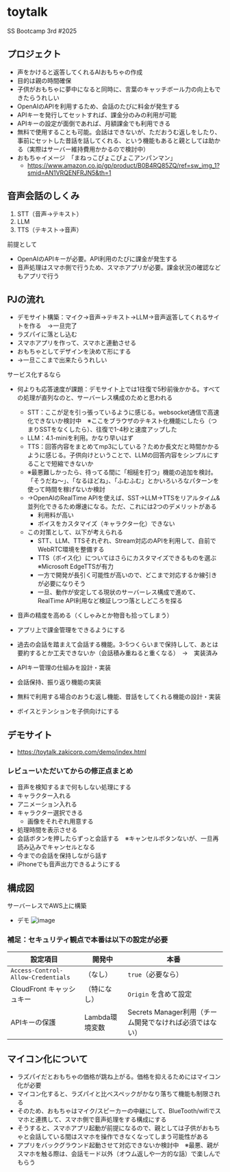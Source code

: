 # toytalk
SS Bootcamp 3rd #2025

## プロジェクト
- 声をかけると返答してくれるAIおもちゃの作成
- 目的は親の時間確保
- 子供がおもちゃに夢中になると同時に、言葉のキャッチボール力の向上もできたらうれしい
- OpenAIのAPIを利用するため、会話のたびに料金が発生する
- APIキーを発行してセットすれば、課金分のみの利用が可能
- APIキーの設定が面倒であれば、月額課金でも利用できる
- 無料で使用することも可能。会話はできないが、ただおうむ返しをしたり、事前にセットした昔話を話してくれる、という機能もあると親としては助かる（実際はサーバー維持費用かかるので検討中）
- おもちゃイメージ　「まねっこぴょこぴょこアンパンマン」
  - https://www.amazon.co.jp/gp/product/B0B4RQ85ZQ/ref=sw_img_1?smid=AN1VRQENFRJN5&th=1


## 音声会話のしくみ
  1. STT（音声→テキスト）
  2. LLM
  3. TTS（テキスト→音声）

前提として
  - OpenAIのAPIキーが必要。API利用のたびに課金が発生する
  - 音声処理はスマホ側で行うため、スマホアプリが必要。課金状況の確認などもアプリで行う


## PJの流れ
- デモサイト構築：マイク→音声→テキスト→LLM→音声返答してくれるサイトを作る　→一旦完了
- ラズパイに落とし込む
- スマホアプリを作って、スマホと連動させる
- おもちゃとしてデザインを決めて形にする
- →一旦ここまで出来たらうれしい

サービス化するなら
- 何よりも応答速度が課題：デモサイト上では1往復で5秒前後かかる。すべての処理が直列なのと、サーバーレス構成のためと思われる
  - STT：ここが足を引っ張っているように感じる。websocket通信で高速化できないか検討中　※ここをブラウザのテキスト化機能にしたら（つまりSSTをなくしたら）、往復で1-4秒と速度アップした
  - LLM：4.1-miniを利用。かなり早いはず
  - TTS：回答内容をまとめてmp3にしている？ためか長文だと時間かかるように感じる。子供向けということで、LLMの回答内容をシンプルにすることで短縮できないか
  - ※最悪難しかったら、待ってる間に「相槌を打つ」機能の追加を検討。「そうだね～」、「なるほどね」、「ふむふむ」とかいろいろなパターンを使って時間を稼げないか検討
  - →OpenAIのRealTime APIを使えば、SST→LLM→TTSをリアルタイム&並列化できるため爆速になる。ただ、これには2つのデメリットがある
    - 利用料が高い
    - ボイスをカスタマイズ（キャラクター化）できない
  - この対策として、以下が考えられる
    - STT、LLM、TTSそれぞれ、Stream対応のAPIを利用して、自前でWebRTC環境を整備する
    - TTS（ボイス化）についてはさらにカスタマイズできるものを選ぶ　※Microsoft EdgeTTSが有力
    - 一方で開発が長引く可能性が高いので、どこまで対応するか線引きが必要になりそう
    - 一旦、動作が安定してる現状のサーバーレス構成で進めて、RealTime API利用など検証しつつ落としどころを探る

- 音声の精度を高める（くしゃみとか物音も拾ってしまう）
- アプリ上で課金管理をできるようにする
- 過去の会話を踏まえて会話する機能。3-5つくらいまで保持しして、あとは要約するとか工夫できないか（会話積み重ねると重くなる）　→　実装済み
- APIキー管理の仕組みを設計・実装
- 会話保持、振り返り機能の実装
- 無料で利用する場合のおうむ返し機能、昔話をしてくれる機能の設計・実装
- ボイスとテンションを子供向けにする

## デモサイト
- https://toytalk.zakicorp.com/demo/index.html

### レビューいただいてからの修正点まとめ
- 音声を検知するまで何もしない処理にする
- キャラクター入れる
- アニメーション入れる
- キャラクター選択できる
  - 画像をそれぞれ用意する
- 処理時間を表示させる
- 会話ボタンを押したらずっと会話する　※キャンセルボタンないが、一旦再読み込みでキャンセルとなる
- 今までの会話を保持しながら話す
- iPhoneでも音声出力できるようにする


## 構成図
サーバーレスでAWS上に構築
- デモ
![image](https://github.com/user-attachments/assets/17ba02fb-200f-44a9-a990-9b352dcf7615)


### 補足：セキュリティ観点で本番は以下の設定が必要
| 設定項目                               | 開発中 | 本番             |
| ---------------------------------- | --------- | ------------------------------ |
| `Access-Control-Allow-Credentials` | （なし）      | `true`（必要なら）                   |
| CloudFront キャッシュキー                 | （特になし）    | `Origin` を含めて設定                |
| APIキーの保護                 | Lambda環境変数    | Secrets Manager利用（チーム開発でなければ必須ではない）      |

## マイコン化について
- ラズパイだとおもちゃの価格が跳ね上がる。価格を抑えるためにはマイコン化が必要
- マイコン化すると、ラズパイと比べスペックがかなり落ちて機能も制限される
- そのため、おもちゃはマイク/スピーカーの中継にして、BlueTooth/wifiでスマホと連携して、スマホ側で音声処理をする構成にする
- そうすると、スマホアプリ起動が前提になるので、親としては子供がおもちゃと会話している間はスマホを操作できなくなってしまう可能性がある
- アプリをバックグラウンド起動させて対応できないか検討中　※最悪、親がスマホを触る際は、会話モード以外（オウム返しや一方的な話）で楽しんでもらう
